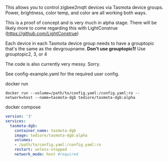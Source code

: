 This allows you to control zigbee2mqtt devices via Tasmota device groups. Power, brightness, color temp, and color are all working both ways.

This is a proof of concept and is very much in alpha stage. There will be likely more to come regarding this with LightConstrue (https://github.com/LightConstrue)

Each device in each Tasmota device group needs to have a grouptopic that's the same as the devgroupname. **Don't use grouptopic1!** Use grouptopic2, 3, or 4

The code is also currently very messy. Sorry.

See config-example.yaml for the required user config.

docker run
```
docker run --volume=/path/to/config.yaml:/config.yaml:ro --network=host --name=tasmota-dgb tediore/tasmota-dgb:alpha
```

docker compose
```yaml
version: '3'
services:
  tasmota-dgb:
    container_name: tasmota-dgb
    image: tediore/tasmota-dgb:alpha
    volumes:
    - /path/to/config.yaml:/config.yaml:ro
    restart: unless-stopped
    network_mode: host #required
```